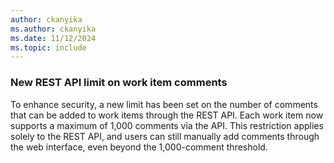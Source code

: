 ```yaml
---
author: ckanyika
ms.author: ckanyika
ms.date: 11/12/2024
ms.topic: include
---
```


### New REST API limit on work item comments

To enhance security, a new limit has been set on the number of comments that can be added to work items through the REST API. Each work item now supports a maximum of 1,000 comments via the API. This restriction applies solely to the REST API, and users can still manually add comments through the web interface, even beyond the 1,000-comment threshold.